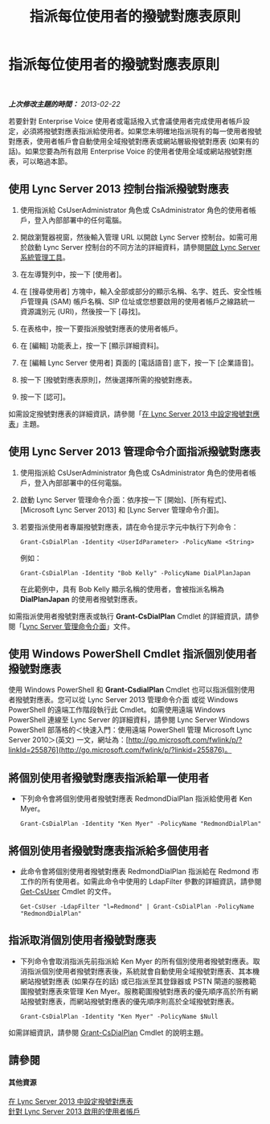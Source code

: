 ﻿---
title: 指派每位使用者的撥號對應表原則
TOCTitle: 指派每位使用者的撥號對應表原則
ms:assetid: 9fea861f-7770-4cae-9b1f-2a960595bfc9
ms:mtpsurl: https://technet.microsoft.com/zh-tw/library/JJ688156(v=OCS.15)
ms:contentKeyID: 49890232
ms.date: 08/10/2015
mtps_version: v=OCS.15
ms.translationtype: HT
---

# 指派每位使用者的撥號對應表原則

 

_**上次修改主題的時間：** 2013-02-22_

若要針對 Enterprise Voice 使用者或電話撥入式會議使用者完成使用者帳戶設定，必須將撥號對應表指派給使用者。如果您未明確地指派現有的每一使用者撥號對應表，使用者帳戶會自動使用全域撥號對應表或網站層級撥號對應表 (如果有的話)。如果您要為所有啟用 Enterprise Voice 的使用者使用全域或網站撥號對應表，可以略過本節。

## 使用 Lync Server 2013 控制台指派撥號對應表

1.  使用指派給 CsUserAdministrator 角色或 CsAdministrator 角色的使用者帳戶，登入內部部署中的任何電腦。

2.  開啟瀏覽器視窗，然後輸入管理 URL 以開啟 Lync Server 控制台。如需可用於啟動 Lync Server 控制台的不同方法的詳細資料，請參閱[開啟 Lync Server 系統管理工具](lync-server-2013-open-lync-server-administrative-tools.md)。

3.  在左導覽列中，按一下 \[使用者\]。

4.  在 \[搜尋使用者\] 方塊中，輸入全部或部分的顯示名稱、名字、姓氏、安全性帳戶管理員 (SAM) 帳戶名稱、SIP 位址或您想要啟用的使用者帳戶之線路統一資源識別元 (URI)，然後按一下 \[尋找\]。

5.  在表格中，按一下要指派撥號對應表的使用者帳戶。

6.  在 \[編輯\] 功能表上，按一下 \[顯示詳細資料\]。

7.  在 \[編輯 Lync Server 使用者\] 頁面的 \[電話語音\] 底下，按一下 \[企業語音\]。

8.  按一下 \[撥號對應表原則\]，然後選擇所需的撥號對應表。

9.  按一下 \[認可\]。

如需設定撥號對應表的詳細資訊，請參閱「[在 Lync Server 2013 中設定撥號對應表](lync-server-2013-configuring-dial-plans.md)」主題。

## 使用 Lync Server 2013 管理命令介面指派撥號對應表

1.  使用指派給 CsUserAdministrator 角色或 CsAdministrator 角色的使用者帳戶，登入內部部署中的任何電腦。

2.  啟動 Lync Server 管理命令介面：依序按一下 \[開始\]、\[所有程式\]、\[Microsoft Lync Server 2013\] 和 \[Lync Server 管理命令介面\]。

3.  若要指派使用者專屬撥號對應表，請在命令提示字元中執行下列命令：
    
        Grant-CsDialPlan -Identity <UserIdParameter> -PolicyName <String>
    
    例如：
    
        Grant-CsDialPlan -Identity "Bob Kelly" -PolicyName DialPlanJapan
    
    在此範例中，具有 Bob Kelly 顯示名稱的使用者，會被指派名稱為 **DialPlanJapan** 的使用者撥號對應表。

如需指派使用者撥號對應表或執行 **Grant-CsDialPlan** Cmdlet 的詳細資訊，請參閱「[Lync Server 管理命令介面](lync-server-2013-lync-server-management-shell.md)」文件。

## 使用 Windows PowerShell Cmdlet 指派個別使用者撥號對應表

使用 Windows PowerShell 和 **Grant-CsdialPlan** Cmdlet 也可以指派個別使用者撥號對應表。您可以從 Lync Server 2013 管理命令介面 或從 Windows PowerShell 的遠端工作階段執行此 Cmdlet。如需使用遠端 Windows PowerShell 連線至 Lync Server 的詳細資料，請參閱 Lync Server Windows PowerShell 部落格的＜快速入門：使用遠端 PowerShell 管理 Microsoft Lync Server 2010＞(英文) 一文，網址為：[http://go.microsoft.com/fwlink/p/?linkId=255876](http://go.microsoft.com/fwlink/p/?linkid=255876)。

## 將個別使用者撥號對應表指派給單一使用者

  - 下列命令會將個別使用者撥號對應表 RedmondDialPlan 指派給使用者 Ken Myer。
    
        Grant-CsDialPlan -Identity "Ken Myer" -PolicyName "RedmondDialPlan"

## 將個別使用者撥號對應表指派給多個使用者

  - 此命令會將個別使用者撥號對應表 RedmondDialPlan 指派給在 Redmond 市工作的所有使用者。如需此命令中使用的 LdapFilter 參數的詳細資訊，請參閱 [Get-CsUser](https://docs.microsoft.com/en-us/powershell/module/skype/Get-CsUser) Cmdlet 的文件。
    
        Get-CsUser -LdapFilter "l=Redmond" | Grant-CsDialPlan -PolicyName "RedmondDialPlan"

## 指派取消個別使用者撥號對應表

  - 下列命令會取消指派先前指派給 Ken Myer 的所有個別使用者撥號對應表。取消指派個別使用者撥號對應表後，系統就會自動使用全域撥號對應表、其本機網站撥號對應表 (如果存在的話) 或已指派至其登錄器或 PSTN 閘道的服務範圍撥號對應表來管理 Ken Myer。服務範圍撥號對應表的優先順序高於所有網站撥號對應表，而網站撥號對應表的優先順序則高於全域撥號對應表。
    
        Grant-CsDialPlan -Identity "Ken Myer" -PolicyName $Null

如需詳細資訊，請參閱 [Grant-CsDialPlan](https://docs.microsoft.com/en-us/powershell/module/skype/Grant-CsDialPlan) Cmdlet 的說明主題。

## 請參閱

#### 其他資源

[在 Lync Server 2013 中設定撥號對應表](lync-server-2013-configuring-dial-plans.md)  
[針對 Lync Server 2013 啟用的使用者帳戶](lync-server-2013-user-accounts-enabled-for-lync-server.md)

